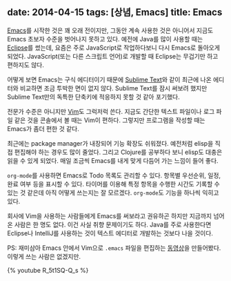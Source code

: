 date: 2014-04-15
tags: [상념, Emacs]
title: Emacs
---
[Emacs](http://www.gnu.org/software/emacs/)를 시작한 것은 꽤 오래 전이지만, 그동안 계속 사용한 것은 아니어서 지금도 Emacs 초보자 수준을 벗어나지 못하고 있다. 예전에 Java를 많이 사용할 때는 [Eclipse](http://www.eclipse.org/)를 썼는데, 요즘은 주로 JavaScript로 작업하다보니 다시 Emacs로 돌아오게 되었다. JavaScript(또는 다른 스크립트 언어)로 개발할 때 Eclipse는 무겁기만 하고 편하지도 않다.
<!-- more -->

어떻게 보면 Emacs는 구식 에디터이기 때문에 [Sublime Text](http://www.sublimetext.com/)와 같이 최근에 나온 에디터와 비교하면 조금 투박한 면이 없지 않다. Sublime Text를 잠시 써보려 했지만 Sublime Text만의 독특한 단축키에 적응하지 못할 것 같아 포기했다.

전문가 수준은 아니지만 [Vim](http://www.vim.org/)도 그럭저럭 쓴다. 지금도 간단한 텍스트 파일이나 로그 파일 같은 것을 콘솔에서 볼 때는 Vim이 편하다. 그렇지만 프로그램을 작성할 때는 Emacs가 좀더 편한 것 같다.

최근에는 package manager가 내장되어 기능 확장도 쉬워졌다. 예전처럼 elisp을 직접 편집해야 하는 경우도 많이 줄었다. 그리고 Clojure를 공부하다 보니 elisp도 대충은 읽을 수 있게 되었다. 매일 조금씩 Emacs를 내게 맞게 다듬어 가는 느낌이 들어 좋다.

`org-mode`를 사용하면 Emacs로 Todo 목록도 관리할 수 있다. 항목별 우선순위, 일정, 완료 여부 등을 표시할 수 있다. 타이머를 이용해 특정 항목을 수행한 시간도 기록할 수 있는 것 같은데 아직 어떻게 쓰는지는 잘 모르겠다. `org-mode`도 기능을 하나씩 익히고 있다.

회사에 Vim을 사용하는 사람들에게 Emacs를 써보라고 권유하곤 하지만 지금까지 넘어온 사람은 한 명도 없다. 이건 사실 취향 문제이기도 하다. Java를 주로 사용한다면 Eclipse나 IntelliJ를 사용하는 것이 텍스트 에디터로 개발하는 것보다 나을 것이다.

PS: 재미삼아 Emacs 안에서 Vim으로 `.emacs` 파일을 편집하는 [동영상](http://www.youtube.com/watch?v=R_5t1SQ-Q_s)을 만들어봤다. 이렇게 쓰는 사람은 없겠지만.

{% youtube R_5t1SQ-Q_s %}
